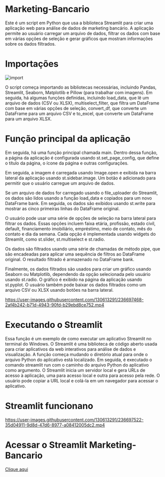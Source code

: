 # Marketing-Bancario
Este é um script em Python que usa a biblioteca Streamlit para criar uma aplicação web para análise de dados de marketing bancário. A aplicação permite ao usuário carregar um arquivo de dados, filtrar os dados com base em várias opções de seleção e gerar gráficos que mostram informações sobre os dados filtrados.
# Importações

![import](https://user-images.githubusercontent.com/130613291/236697410-28eea8c8-d22a-4346-8eca-704a7e7a63da.png)

O script começa importando as bibliotecas necessárias, incluindo Pandas, Streamlit, Seaborn, Matplotlib e Pillow (para trabalhar com imagens). Em seguida, há algumas funções definidas, incluindo load_data, que lê um arquivo de dados (CSV ou XLSX), multiselect_filter, que filtra um DataFrame com base em várias opções de seleção, convert_df, que converte um DataFrame para um arquivo CSV e to_excel, que converte um DataFrame para um arquivo XLSX.


# Função principal da aplicação

Em seguida, há uma função principal chamada main. Dentro dessa função, a página da aplicação é configurada usando st.set_page_config, que define o título da página, o ícone da página e outras configurações.

Em seguida, a imagem é carregada usando Image.open e exibida na barra lateral da aplicação usando st.sidebar.image. Um botão é adicionado para permitir que o usuário carregue um arquivo de dados.

Se um arquivo de dados for carregado usando o file_uploader do Streamlit, os dados são lidos usando a função load_data e copiados para um novo DataFrame bank. Em seguida, os dados são exibidos usando st.write para mostrar as cinco primeiras linhas do DataFrame original.

O usuário pode usar uma série de opções de seleção na barra lateral para filtrar os dados. Essas opções incluem faixa etária, profissão, estado civil, default, financiamento imobiliário, empréstimo, meio de contato, mês do contato e dia da semana. Cada opção é implementada usando widgets do Streamlit, como st.slider, st.multiselect e st.radio.

Os dados são filtrados usando uma série de chamadas de método pipe, que são encadeadas para aplicar uma sequência de filtros ao DataFrame original. O resultado filtrado é armazenado no DataFrame bank.

Finalmente, os dados filtrados são usados para criar um gráfico usando Seaborn ou Matplotlib, dependendo da opção selecionada pelo usuário usando st.radio. O gráfico é exibido na página da aplicação usando st.pyplot. O usuário também pode baixar os dados filtrados como um arquivo CSV ou XLSX usando botões na barra lateral.



https://user-images.githubusercontent.com/130613291/236697468-2af4b242-b71d-4943-90fd-b29ebd8ce752.mp4

# Executando o Streamlit 
Essa função é um exemplo de como executar um aplicativo Streamlit no terminal do Windows. O Streamlit é uma biblioteca de código aberto usada para criar aplicativos da web interativos para análise de dados e visualização. A função começa mudando o diretório atual para onde o arquivo Python do aplicativo está localizado. Em seguida, é executado o comando streamlit run com o caminho do arquivo Python do aplicativo como argumento. O Streamlit inicia um servidor local e gera URLs de acesso à aplicação, uma para acesso local e outra para acesso pela rede. O usuário pode copiar a URL local e colá-la em um navegador para acessar o aplicativo.
# Streamlit funcionano


https://user-images.githubusercontent.com/130613291/236697522-35d04911-9d8d-47d6-8977-a08412005dc2.mp4

# Acessar o Streamlit Marketing-Bancario
[Clique aqui](http://localhost:8501/)
